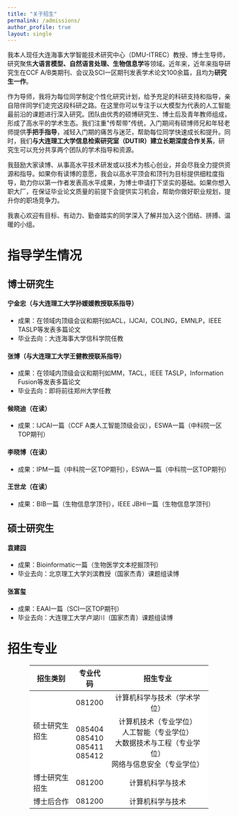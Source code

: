 ```yaml
---
title: "关于招生"
permalink: /admissions/
author_profile: true
layout: single
---
```


我本人现任大连海事大学智能技术研究中心（DMU-ITREC）教授、博士生导师，研究聚焦**大语言模型、自然语言处理、生物信息学**等领域。近年来，近年来指导研究生在​​CCF A/B类期刊、会议及SCI一区期刊​​发表学术论文100余篇，且均为**研究生一作**。

作为导师，我将为每位同学制定个性化研究计划，给予充足的科研支持和指导，亲自陪伴同学们走完这段科研之路。在这里你可以专注于以大模型为代表的人工智能最前沿的课题进行深入研究。团队由优秀的硕博研究生、博士后及青年教师组成，形成了高水平的学术生态。我们注重"传帮带"传统，入门期间有硕博师兄和年轻老师提供**手把手指导**，减轻入门期的痛苦与迷茫，帮助每位同学快速成长和提升。同时，我们**与大连理工大学信息检索研究室（DUTIR）建立长期深度合作关系**，研究生可以充分共享两个团队的学术指导和资源。

我鼓励大家读博、从事高水平技术研发或以技术为核心创业，并会尽我全力提供资源和指导。如果你有读博的意愿，我会以高水平顶会和顶刊为目标提供细粒度指导，助力你以第一作者发表高水平成果，为博士申请打下坚实的基础。如果你想入职大厂，在保证毕业论文质量的前提下会提供实习机会，帮助你做好职业规划，提升你的职场竞争力。

我衷心欢迎有目标、有动力、勤奋踏实的同学深入了解并加入这个团结、拼搏、温暖的小组。

# 指导学生情况

## 博士研究生

#### 宁金忠（与大连理工大学孙媛媛教授联系指导）
* 成果：在领域内顶级会议和期刊如ACL，IJCAI，COLING，EMNLP，IEEE TASLP等发表多篇论文
* 毕业去向：大连海事大学信科学院任教

#### 张博（与大连理工大学王健教授联系指导）
* 成果：在领域内顶级会议和期刊如MM，TACL，IEEE TASLP，Information Fusion等发表多篇论文
* 毕业去向：即将前往郑州大学任教

#### 候晓迪（在读）
* 成果：IJCAI一篇（CCF A类人工智能顶级会议），ESWA一篇（中科院一区TOP期刊）

#### 李晓博（在读）
* 成果：IPM一篇（中科院一区TOP期刊），ESWA一篇（中科院一区TOP期刊）

#### 王世龙（在读）
* 成果：BIB一篇（生物信息学顶刊），IEEE JBHI一篇（生物信息学顶刊）


## 硕士研究生
#### 袁建园
* 成果：Bioinformatic一篇（生物医学文本挖掘顶刊）
* 毕业去向：北京理工大学刘滨教授（国家杰青）课题组读博

#### 张富玺
* 成果：EAAI一篇（SCI一区TOP期刊）
* 毕业去向：大连理工大学卢湖川（国家杰青）课题组读博

# 招生专业

<table border="0.5" bgcolor="white" style="margin:auto; width: 80%">
    <thead>
        <tr>
          <th style="width:25%">招生类别</th>
          <th style="width:15%; text-align:center">专业代码</th>
          <th style="width:60%; text-align:center">招生专业</th>
        </tr>
    </thead> 
    <tbody>
        <tr>
            <td rowspan="2">硕士研究生招生</td>
            <td style="text-align:center">081200</td>
            <td style="text-align:center">计算机科学与技术（学术学位）</td>
        </tr>
        <tr>
            <td style="text-align:center">085404<br>085410<br>085411<br>085412</td>
            <td style="text-align:center">
                计算机技术（专业学位）<br>
                人工智能（专业学位）<br>
                大数据技术与工程（专业学位）<br>
                网络与信息安全（专业学位）
            </td>
        </tr>
        <tr>
            <td>博士研究生招生</td>
            <td style="text-align:center">081200</td>
            <td style="text-align:center">计算机科学与技术</td>
        </tr>
        <tr>
            <td>博士后合作</td>
            <td style="text-align:center">081200</td>
            <td style="text-align:center">计算机科学与技术</td>
        </tr>
    </tbody>
</table>

